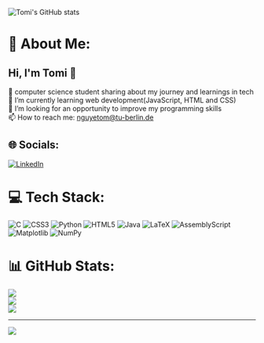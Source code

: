 ![Tomi's GitHub stats](https://github-readme-stats.vercel.app/api?username=nguyetom&show_icons=true&theme=radical)
# 💫 About Me:
## Hi, I'm Tomi 👋



🔭 computer science student sharing about my journey and learnings in tech<br/>
🌱 I’m currently learning web development(JavaScript, HTML and CSS)<br/>
🤝 I’m looking for an opportunity to improve my programming skills<br/>
📫 How to reach me: nguyetom@tu-berlin.de<br/>
 


## 🌐 Socials:
[![LinkedIn](https://img.shields.io/badge/LinkedIn-%230077B5.svg?logo=linkedin&logoColor=white)](https://linkedin.com/in/www.linkedin.com/in/tomi-nguyen) 

# 💻 Tech Stack:
![C](https://img.shields.io/badge/c-%2300599C.svg?style=for-the-badge&logo=c&logoColor=white) ![CSS3](https://img.shields.io/badge/css3-%231572B6.svg?style=for-the-badge&logo=css3&logoColor=white) ![Python](https://img.shields.io/badge/python-3670A0?style=for-the-badge&logo=python&logoColor=ffdd54) ![HTML5](https://img.shields.io/badge/html5-%23E34F26.svg?style=for-the-badge&logo=html5&logoColor=white) ![Java](https://img.shields.io/badge/java-%23ED8B00.svg?style=for-the-badge&logo=openjdk&logoColor=white) ![LaTeX](https://img.shields.io/badge/latex-%23008080.svg?style=for-the-badge&logo=latex&logoColor=white) ![AssemblyScript](https://img.shields.io/badge/assembly%20script-%23000000.svg?style=for-the-badge&logo=assemblyscript&logoColor=white) ![Matplotlib](https://img.shields.io/badge/Matplotlib-%23ffffff.svg?style=for-the-badge&logo=Matplotlib&logoColor=black) ![NumPy](https://img.shields.io/badge/numpy-%23013243.svg?style=for-the-badge&logo=numpy&logoColor=white)
# 📊 GitHub Stats:
![](https://github-readme-stats.vercel.app/api?username=nguyetom&theme=dark&hide_border=false&include_all_commits=false&count_private=false)<br/>
![](https://nirzak-streak-stats.vercel.app/?user=nguyetom&theme=dark&hide_border=false)<br/>
![](https://github-readme-stats.vercel.app/api/top-langs/?username=nguyetom&theme=dark&hide_border=false&include_all_commits=false&count_private=false&layout=compact)

---
[![](https://visitcount.itsvg.in/api?id=nguyetom&icon=0&color=0)](https://visitcount.itsvg.in)

<!-- Proudly created with GPRM ( https://gprm.itsvg.in ) -->
